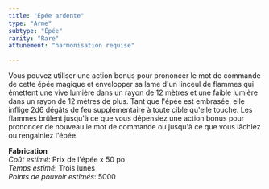 ```yaml
---
title: "Épée ardente"
type: "Arme"
subtype: "Épée"
rarity: "Rare"
attunement: "harmonisation requise"

---
```

Vous pouvez utiliser une action bonus pour prononcer le mot de commande de cette épée magique et envelopper sa lame d'un linceul de flammes qui émettent une vive lumière dans un rayon de 12 mètres et une faible lumière dans un rayon de 12 mètres de plus. Tant que l'épée est embrasée, elle inflige 2d6 dégâts de feu supplémentaire à toute cible qu'elle touche. Les flammes brûlent jusqu'à ce que vous dépensiez une action bonus pour prononcer de nouveau le mot de commande ou jusqu'à ce que vous lâchiez ou rengainiez l'épée.  

**Fabrication**  
*Coût estimé*: Prix de l'épée x 50 po    
*Temps estimé*: Trois lunes  
*Points de pouvoir estimés*: 5000      

